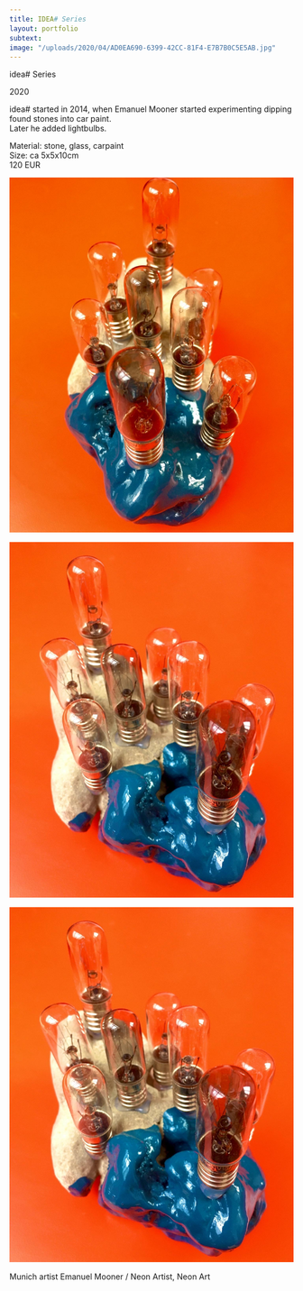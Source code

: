 ```yaml
---
title: IDEA# Series
layout: portfolio
subtext: 
image: "/uploads/2020/04/AD0EA690-6399-42CC-81F4-E7B7B0C5E5AB.jpg"
---
```

idea# Series  

2020

idea# started in 2014, when Emanuel Mooner started experimenting dipping found stones into car paint.  
Later he added lightbulbs.

Material: stone, glass, carpaint  
Size: ca 5x5x10cm  
120 EUR

![y](/uploads/2020/04/AD0EA690-6399-42CC-81F4-E7B7B0C5E5AB.jpg)

![y](/uploads/2020/04/EA6FEDA5-79C6-45F9-AAA1-A27A373CE026.jpg)

![y](/uploads/2020/04/EA6FEDA5-79C6-45F9-AAA1-A27A373CE026.jpg)

Munich artist Emanuel Mooner / Neon Artist, Neon Art